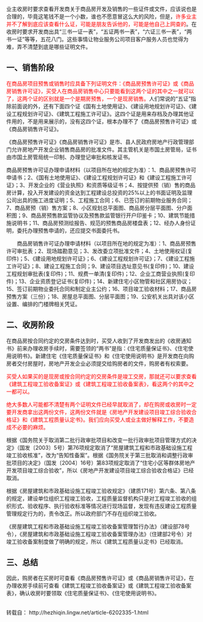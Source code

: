 业主收房时要求查看开发商关于商品房开发及销售的一些证件或文件，应该说也是合理的，毕竟这笔钱不是一个小数，谁也不愿意冒这么大的风险，但是，<font color='red'>许多业主并不了解到底应该查看什么证，可能是朋友告诉他的，可能是他自己上网查的</font>。在收房时要求开发商出具“三书一证一表”，“五证两书一表”，“六证三书一表”，“两书一证”等等，五花八门。这些事情让物业服务公司项目客户服务人员也觉得为难，弄不清楚到底是哪些证明文件。
## **一、销售阶段**
<font color='red'>在商品房项目预售或销售时应具备下列证明文件：《商品房预售许可证》或《商品房销售许可证》，买受人在商品房销售中心只要能看到这两个证的其中之一就可以了，这两个证的区别就是一个是期房预售，一个是现房销售。</font>人们常说的“五证”指除前面说的外，还有下面四个证《国有土地使用证》、《建设用地规划许可证》、《建设工程规划许可证》、《建筑工程施工许可证》。这四个证是用来存档及办理其他证件用的，不是用来展示的，没有这四个证，根本办理不了《商品房预售许可证》或《商品房销售许可证》。

《商品房预售许可证》《商品房销售许可证》是市、县人民政府房地产行政管理部门允许房地产开发企业销售商品房的批准文件。其主管机关是市国土房管局，证书由市国土房管局统一印制、办理登记审批和核发证书。

商品房预售许可证办理申请材料（以项目所在地的规定为准）：1、商品房预售许可申请书；2、《国有土地使用证》、《建设工程规划许可证》和《建设工程施工许可证》；3、开发企业的《营业执照》和资质等级证书；4、按提供预（销）售的商品房计算，投入开发建设的资金达到工程建设总投资的25%以上的书面证明及监理公司出具的施工进度证明；5、工程施工合同；6、已签订的前期物业服务合同；7、商品房预（销）售方案；8、小区规划总平面图、商品房分层平面图、分户面积图；9、商品房预售款监管协议及预售款监管银行开户印鉴卡；10、建筑节能措施说明书；11、商品房预测绘报告、规范的预售商品房楼盘表；12、经办人身份证明，委托办理预售申请的，还应提交书面委托书。

　　商品房销售许可证办理申请材料（以项目所在地的规定为准）：1、商品房预售许可审批表；2、现场踏勘意见；3、发改委立项批准文件；4、土地使用权证(复印件)；5、《建设用地规划许可证》；6、《建设工程规划许可证》；7、《建设工程施工许可证》；8、建设工程施工合同；9、建设项目选址意见书(复印件)；10、建设工程规划审批表(复印件)；11、规费一单清(复印件)；12、企业工商营业执照(复印件)；13、企业资质登记证书(复印件)；14、新建住宅小区物管和社区用房协议；15、签订前期物业委托合同和制定业主公约；16、项目竣工验收材料；17、商品房预售方案（三份）；18、房屋总平面图、分层平面图；19、公安机关出具对该小区设置、编排的门楼牌相关凭证。
## **二、收房阶段**
在商品房按合同约定的交房条件达到时，买受人收到了开发商发出的《收房通知书》前来办理收房手续时，需要签领的“两书”是指：《住宅质量保证书》、《住宅使用说明书》。新建住宅《住宅质量保证书》和《住宅使用说明书》是开发商在向购房者交付房屋时，房地产开发企业必须提交给购房者的文件，购房者有权索要。

<font color='red'>买受人如果买的是现房或按合同约定的交房条件是竣工交房，那就还可以要求查看《建筑工程竣工验收备案证》或《建筑工程竣工验收备案表》，看这两个的其中之一都可以。</font>

<font color='red'>绝大多数人可能都不清楚有两个证明文件已经早就取消了，却在购房或收房时一定要开发商拿出这两份文件，这两份文件就是《房地产开发建设项目竣工综合验收合格证》和《建筑工程质量认定书》。我们应向买受人或业主做好解释工作，不要造成不必要的麻烦。</font>

根据《国务院关于取消第二批行政审批项目和改变一批行政审批项目管理方式的决定》（国发〔2003〕5号）第76项规定取消了“房屋建筑工程和市政基础设施工程竣工验收核准”，改为“告知性备案”。根据《国务院关于第三批取消和调整行政审批项目的决定》（国发〔2004〕16号）第83项规定取消了“住宅小区等群体房地产开发项目竣工综合验收”，所以《房地产开发建设项目竣工综合验收合格证》已经取消。

根据《房屋建筑和市政基础设施工程竣工验收规定》（建质171号）第六条、第八条的规定，建设单位组织工程竣工验收，工程质量监督机构只是对工程竣工验收的组织形式、验收程序、执行验收标准等情况进行现场监督，发现有违反建设工程质量管理规定行为的，责令改正。所以政府部门不存在组织竣工验收。

《房屋建筑工程和市政基础设施工程竣工验收备案管理暂行办法》（建设部78号令），《房屋建筑和市政基础设施工程竣工验收备案管理办法》（住建部2号令）对竣工验收备案制度做了明确的规定，所以《建筑工程质量认定书》已经取消。
## **三、总结**
因此，购房者在买房时可查看《商品房预售许可证》或《商品房销售许可证》，在办理收房手续前可查看《建筑工程竣工验收备案证》或《建筑工程竣工验收备案表》，确认收房时要领取《住宅质量保证书》、《住宅使用说明书》。

<br/>
转载自：
http://hezhiqin.lingw.net/article-6202335-1.html

